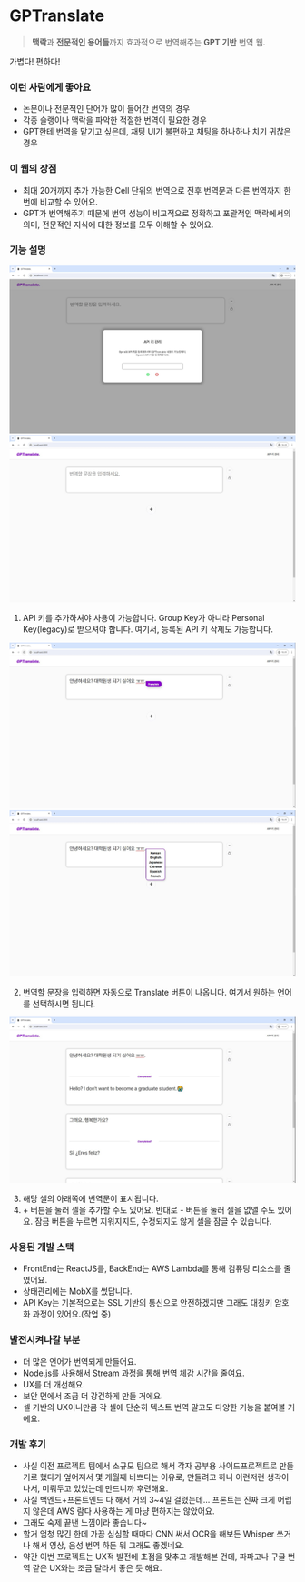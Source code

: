 # GPTranslate

> **맥락**과 **전문적인 용어들**까지 효과적으로 번역해주는 **GPT 기반** 번역 웹.

가볍다! 편하다!

### 이런 사람에게 좋아요

- 논문이나 전문적인 단어가 많이 들어간 번역의 경우
- 각종 슬랭이나 맥락을 파악한 적절한 번역이 필요한 경우
- GPT한테 번역을 맡기고 싶은데, 채팅 UI가 불편하고 채팅을 하나하나 치기 귀찮은 경우

### 이 웹의 장점

- 최대 20개까지 추가 가능한 Cell 단위의 번역으로 전후 번역문과 다른 번역까지 한번에 비교할 수 있어요.
- GPT가 번역해주기 때문에 번역 성능이 비교적으로 정확하고 포괄적인 맥락에서의 의미, 전문적인 지식에 대한 정보를 모두 이해할 수 있어요.

### 기능 설명

![APIKey](markdown_edit/apikey.JPG)
![HomePage](markdown_edit/home.JPG)

1. API 키를 추가하셔야 사용이 가능합니다. Group Key가 아니라 Personal Key(legacy)로 받으셔야 합니다. 여기서, 등록된 API 키 삭제도 가능합니다.

![TranslateButton](markdown_edit/button.JPG)
![LangButton](markdown_edit/lang.JPG)

2. 번역할 문장을 입력하면 자동으로 Translate 버튼이 나옵니다. 여기서 원하는 언어를 선택하시면 됩니다.

![Translated](markdown_edit/translated.JPG)

3. 해당 셀의 아래쪽에 번역문이 표시됩니다.
4. \+ 버튼을 눌러 셀을 추가할 수도 있어요. 반대로 - 버튼을 눌러 셀을 없앨 수도 있어요. 잠금 버튼을 누르면 지워지지도, 수정되지도 않게 셀을 잠글 수 있습니다.

### 사용된 개발 스택

- FrontEnd는 ReactJS를, BackEnd는 AWS Lambda를 통해 컴퓨팅 리소스를 줄였어요.
- 상태관리에는 MobX를 썼답니다.
- API Key는 기본적으로는 SSL 기반의 통신으로 안전하겠지만 그래도 대칭키 암호화 과정이 있어요.(작업 중)

### 발전시켜나갈 부분

- 더 많은 언어가 번역되게 만들어요.
- Node.js를 사용해서 Stream 과정을 통해 번역 체감 시간을 줄여요.
- UX를 더 개선해요.
- 보안 면에서 조금 더 강건하게 만들 거에요.
- 셀 기반의 UX이니만큼 각 셀에 단순히 텍스트 번역 말고도 다양한 기능을 붙여볼 거에요.

### 개발 후기

- 사실 이전 프로젝트 팀에서 소규모 팀으로 해서 각자 공부용 사이드프로젝트로 만들기로 했다가 엎어져서 몇 개월째 바쁘다는 이유로, 만들려고 하니 이런저런 생각이 나서, 미뤄두고 있었는데 만드니까 후련해요.
- 사실 백엔드+프론트엔드 다 해서 거의 3~4일 걸렸는데... 프론트는 진짜 크게 어렵지 않은데 AWS 람다 사용하는 게 마냥 편하지는 않았어요.
- 그래도 숙제 끝낸 느낌이라 좋습니다~
- 할거 엄청 많긴 한데 가끔 심심할 때마다 CNN 써서 OCR을 해보든 Whisper 쓰거나 해서 영상, 음성 번역 하든 뭐 그래도 좋겠네요.
- 약간 이번 프로젝트는 UX적 발전에 초점을 맞추고 개발해본 건데, 파파고나 구글 번역 같은 UX와는 조금 달라서 좋은 듯 해요.
